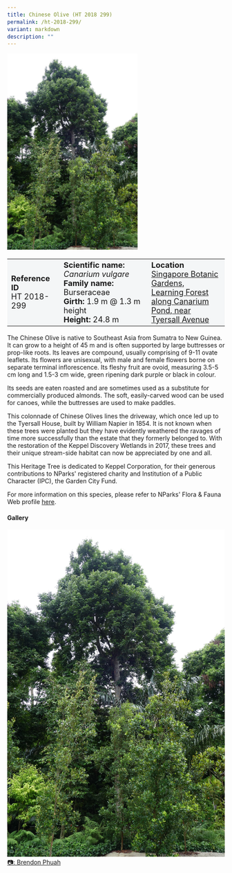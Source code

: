 ```yaml
---
title: Chinese Olive (HT 2018 299)
permalink: /ht-2018-299/
variant: markdown
description: ""
---
```

<div class="isomer-image-wrapper">
<img style="width: 60%" src="/images/Heritage_trees_photos/canavul_ht2018-299_habit.jpg">
</div><table style="minWidth: 100px; font-size: 18px; background: #F4F6F7">
<tbody><tr>
<td rowspan="1" colspan="1">
<strong>Reference ID</strong>
<br>HT 2018-299
</td>
<td rowspan="1" colspan="1">
	<strong>Scientific name:</strong> <em>Canarium vulgare</em>
<br><strong>Family name: </strong>Burseraceae
<br><strong>Girth: </strong>1.9 m @ 1.3 m height
<br><strong>Height: </strong>24.8 m
</td>
<td rowspan="1" colspan="1">
<strong>Location</strong><a href="https://www.onemap.gov.sg/?lat=1.3101500000081137&amp;lng=103.81317999998606">
 <br>Singapore Botanic Gardens,<br>Learning Forest along Canarium<br>Pond, near Tyersall Avenue</a>
</td>
</tr>
</tbody>
</table>
<p>The Chinese Olive is native to Southeast Asia from Sumatra to New Guinea. It can grow to a height of 45 m and is often supported by large buttresses or prop-like roots. Its leaves are compound, usually comprising of 9-11 ovate leaflets. Its flowers are unisexual, with male and female flowers borne on separate terminal inflorescence. Its fleshy fruit are ovoid, measuring 3.5-5 cm long and 1.5-3 cm wide, green ripening dark purple or black in colour.</p>

<p>Its seeds are eaten roasted and are sometimes used as a substitute for commercially produced almonds. The soft, easily-carved wood can be used for canoes, while the buttresses are used to make paddles.</p>

<p>This colonnade of Chinese Olives lines the driveway, which once led up to the Tyersall House, built by William Napier in 1854. It is not known when these trees were planted but they have evidently weathered the ravages of time more successfully than the estate that they formerly belonged to. With the restoration of the Keppel Discovery Wetlands in 2017, these trees and their unique stream-side habitat can now be appreciated by one and all.</p>

<p>This Heritage Tree is dedicated to Keppel Corporation, for their generous contributions to NParks' registered charity and Institution of a Public Character (IPC), the Garden City Fund. </p>

<p>For more information on this species, please refer to NParks' Flora &amp; Fauna Web profile <a href="https://www.nparks.gov.sg/florafaunaweb/flora/3/6/3659">here</a>.</p>

<h4><b>Gallery</b></h4>
<div class="isomer-card-grid">
<a href="/images/Heritage_trees_photos/canavul_ht2018-299_habit.jpg" class="isomer-card">
<div class="isomer-card-image">
<div class="isomer-image-wrapper"><img src="/images/Heritage_trees_photos/canavul_ht2018-299_habit.jpg"></div></div>
<div class="isomer-card-body"><div class="isomer-card-description">📷: Brendon Phuah</div></div></a><p></p></div>